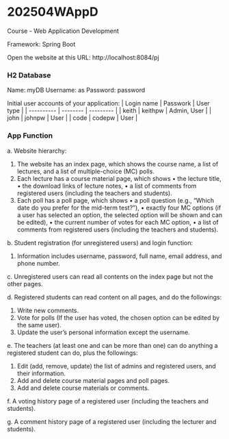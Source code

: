 # 202504WAppD
Course - Web Application Development

Framework:
Spring Boot

Open the website at this URL:
http://localhost:8084/pj

### H2 Database 
Name: myDB
Username: as
Password: password

Initial user accounts of your application:
| Login name | Passwork | User type |
| ---------- | -------- | --------- |
| keith | keithpw | Admin, User |
| john | johnpw | User |
| code | codepw | User |

### App Function
a. Website hierarchy: 
  1. The website has an index page, which shows the course name, a list of lectures, and a list of 
  multiple-choice (MC) polls. 
  2.  Each lecture has a course material page, which shows
     • the lecture title, 
     • the download links of lecture notes, 
     • a list of comments from registered users (including the teachers and students). 
  4.  Each poll has a poll page, which shows
     • a poll question (e.g., “Which date do you prefer for the mid-term test?”), 
     • exactly four MC options (if a user has selected an option, the selected option will be 
      shown and can be edited),
     • the current number of votes for each MC option,
     • a list of comments from registered users (including the teachers and students).

b. Student registration (for unregistered users) and login function: 
  1. Information includes username, password, full name, email address, and phone number.

c. Unregistered users can read all contents on the index page but not the other pages.

d. Registered students can read content on all pages, and do the followings: 
  1. Write new comments. 
  2. Vote for polls (If the user has voted, the chosen option can be edited by the same user). 
  3. Update the user’s personal information except the username.

e. The teachers (at least one and can be more than one) can do anything a registered student can do, plus the followings: 
  1. Edit (add, remove, update) the list of admins and registered users, and their information.   
  2. Add and delete course material pages and poll pages.
  3. Add and delete course materials or comments.

f. A voting history page of a registered user (including the teachers and students). 

g. A comment history page of a registered user (including the lecturer and students). 

